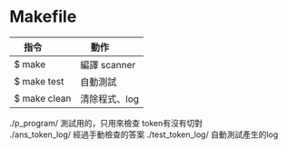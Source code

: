 # Makefile

| 指令         | 動作           |
| ------------ | -------------- |
|$ make        | 編譯 scanner   |
|$ make test   | 自動測試       |
|$ make clean  | 清除程式、log  |

./p_program/        測試用的，只用來檢查 token有沒有切對    
./ans_token_log/    經過手動檢查的答案
./test_token_log/   自動測試產生的log
